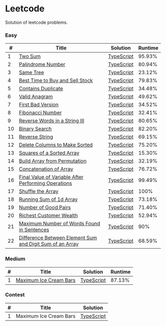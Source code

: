 # Leetcode

Solution of leetcode problems.

<!-- Solutions -->

### **Easy**

| #   | Title                                                                                                                                              | Solution                                                                                 | Runtime |
| --- | -------------------------------------------------------------------------------------------------------------------------------------------------- | ---------------------------------------------------------------------------------------- | ------- |
| 1   | [Two Sum](https://leetcode.com/problems/two-sum)                                                                                                   | [TypeScript](/src/easy/1.Two-Sum.ts)                                                     | 95.93%  |
| 2   | [Palindrome Number](https://leetcode.com/problems/palindrome-number/)                                                                              | [TypeScript](/src/easy/9.Palindrome-Number.ts)                                           | 80.94%  |
| 3   | [Same Tree](https://leetcode.com/problems/same-tree)                                                                                               | [TypeScript](/src/easy/100.Same-Tree.ts)                                                 | 23.12%  |
| 4   | [Best Time to Buy and Sell Stock](https://leetcode.com/problems/best-time-to-buy-and-sell-stock)                                                   | [TypeScript](/src/easy/121.Best-Time-to-Buy-and%20Sell-Stock.ts)                         | 79.83%  |
| 5   | [Contains Duplicate](https://leetcode.com/problems/contains-duplicate)                                                                             | [TypeScript](/src/easy/217.Contains-Duplicate.ts)                                        | 34.48%  |
| 6   | [Valid Anagram](https://leetcode.com/problems/valid-anagram/)                                                                                      | [TypeScript](/src/easy/242.Valid-Anagram.ts)                                             | 49.62%  |
| 7   | [First Bad Version](https://leetcode.com/problems/first-bad-version)                                                                               | [TypeScript](/src/easy/278.First-Bad-Version.ts)                                         | 34.52%  |
| 8   | [Fibonacci Number](https://leetcode.com/problems/fibonacci-number)                                                                                 | [TypeScript](/src/easy/509.Fibonacci-Number.ts)                                          | 32.41%  |
| 9   | [Reverse Words in a String III](https://leetcode.com/problems/reverse-words-in-a-string-iii)                                                       | [TypeScript](/src/easy/557.Reverse-Words-in-a-String-III.ts)                             | 80.65%  |
| 10  | [Binary Search](https://leetcode.com/problems/binary-search/)                                                                                      | [TypeScript](/src/easy/704.Binary-Search.ts)                                             | 82.20%  |
| 11  | [Reverse String](https://leetcode.com/problems/reverse-string)                                                                                     | [TypeScript](/src/easy/344.Reverse-String.ts)                                            | 69.15%  |
| 12  | [Delete Columns to Make Sorted](https://leetcode.com/problems/delete-columns-to-make-sorted)                                                       | [TypeScript](/src/easy/944.Delete-Columns-to-Make-Sorted.ts)                             | 75.20%  |
| 13  | [Squares of a Sorted Array](https://leetcode.com/problems/squares-of-a-sorted-array)                                                               | [TypeScript](/src/easy/977.Squares-of-a-Sorted-Array.ts)                                 | 15.30%  |
| 14  | [Build Array from Permutation](https://leetcode.com/problems/build-array-from-permutation)                                                         | [TypeScript](/src/easy/1920.Build-Array-from-Permutation.ts)                             | 32.19%  |
| 15  | [Concatenation of Array](https://leetcode.com/problems/concatenation-of-array/)                                                                    | [TypeScript](/src/easy/1929.Concatenation-of-Array.ts)                                   | 76.72%  |
| 16  | [Final Value of Variable After Performing Operations](https://leetcode.com/problems/final-value-of-variable-after-performing-operations)           | [TypeScript](/src/easy/2011.Final-Value-of-Variable-After-Performing-Operations.ts)      | 99.49%  |
| 17  | [Shuffle the Array](https://leetcode.com/problems/shuffle-the-array/)                                                                              | [TypeScript](/src/easy/1470.Shuffle-the-Array.ts)                                        | 100%    |
| 18  | [Running Sum of 1d Array](https://leetcode.com/problems/running-sum-of-1d-array)                                                                   | [TypeScript](/src/easy/1480.Running-Sum-of-1d-Array.ts)                                  | 73.18%  |
| 19  | [Number of Good Pairs](https://leetcode.com/problems/number-of-good-pairs)                                                                         | [TypeScript](/src/easy/1512.Number-of-Good-Pairs.ts)                                     | 71.40%  |
| 20  | [Richest Customer Wealth](https://leetcode.com/problems/richest-customer-wealth)                                                                   | [TypeScript](/src/easy/1672.Richest-Customer-Wealth.ts)                                  | 52.94%  |
| 21  | [Maximum Number of Words Found in Sentences](https://leetcode.com/problems/maximum-number-of-words-found-in-sentences)                             | [TypeScript](/src/easy/2114.Maximum-Number-of-Words-Found-in-Sentences.ts)               | 90%     |
| 22  | [Difference Between Element Sum and Digit Sum of an Array](https://leetcode.com/problems/difference-between-element-sum-and-digit-sum-of-an-array) | [TypeScript](/src/easy/2535.Difference-Between-Element-Sum-and-Digit-Sum-of-an-Array.ts) | 68.59%  |

### **Medium**

| #   | Title                                                                           | Solution                                                 | Runtime |
| --- | ------------------------------------------------------------------------------- | -------------------------------------------------------- | ------- |
| 1   | [Maximum Ice Cream Bars](https://leetcode.com/problems/maximum-ice-cream-bars/) | [TypeScript](/src/medium/1833.Maximum-Ice-Cream-Bars.ts) | 87.13%  |

### **Contest**

| #   | Title                  | Solution                                                                                       |
| --- | ---------------------- | ---------------------------------------------------------------------------------------------- |
| 1   | Maximum Ice Cream Bars | [TypeScript](/src/contest/jan8/6283.Maximum-Count-of-Positive-Integer-and-Negative-Integer.ts) |
